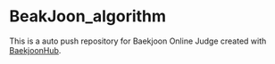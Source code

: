 # BeakJoon_algorithm
This is a auto push repository for Baekjoon Online Judge created with [BaekjoonHub](https://github.com/BaekjoonHub/BaekjoonHub).
